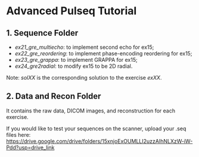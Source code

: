 # Advanced Pulseq Tutorial
## 1. Sequence Folder
* *ex21_gre_multiecho*: to implement second echo for ex15;   
* *ex22_gre_reordering*: to implement phase-encoding reordering for ex15;   
* *ex23_gre_grappa*: to implement GRAPPA for ex15;
* *ex24_gre2radial*: to modify ex15 to be 2D radial.

Note: *solXX* is the corresponding solution to the exercise *exXX*.

## 2. Data and Recon Folder
It contains the raw data, DICOM images, and reconstruction for each exercise.         




If you would like to test your sequences on the scanner, upload your .seq files here: 
https://drive.google.com/drive/folders/15xnjoExOUMLLI2uzzAIhNLXzW-iW-Pdd?usp=drive_link

